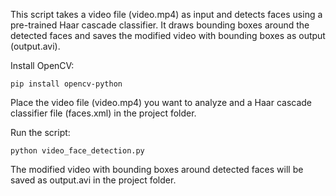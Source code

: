 This script takes a video file (video.mp4) as input and detects faces using a pre-trained Haar cascade classifier. It draws bounding boxes around the detected faces and saves the modified video with bounding boxes as output (output.avi).

Install OpenCV:

``pip install opencv-python``

Place the video file (video.mp4) you want to analyze and a Haar cascade classifier file (faces.xml) in the project folder.

Run the script:

``python video_face_detection.py``

The modified video with bounding boxes around detected faces will be saved as output.avi in the project folder.
